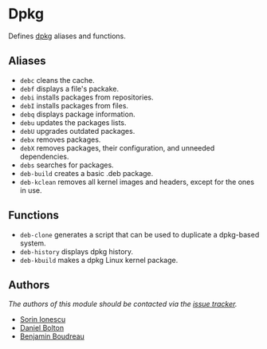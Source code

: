 Dpkg
====

Defines [dpkg][1] aliases and functions.

Aliases
-------

- `debc` cleans the cache.
- `debf` displays a file's packake.
- `debi` installs packages from repositories.
- `debI` installs packages from files.
- `debq` displays package information.
- `debu` updates the packages lists.
- `debU` upgrades outdated packages.
- `debx` removes packages.
- `debX` removes packages, their configuration, and unneeded dependencies.
- `debs` searches for packages.
- `deb-build` creates a basic .deb package.
- `deb-kclean` removes all kernel images and headers, except for the ones in
  use.

Functions
---------

- `deb-clone` generates a script that can be used to duplicate a dpkg-based
  system.
- `deb-history` displays dpkg history.
- `deb-kbuild` makes a dpkg Linux kernel package.

Authors
-------

*The authors of this module should be contacted via the [issue tracker][2].*

  - [Sorin Ionescu](https://github.com/sorin-ionescu)
  - [Daniel Bolton](https://github.com/dbb)
  - [Benjamin Boudreau](https://github.com/dreur)

[1]: http://alioth.debian.org/projects/dpkg
[2]: https://github.com/dotzsh/dotzsh/issues

